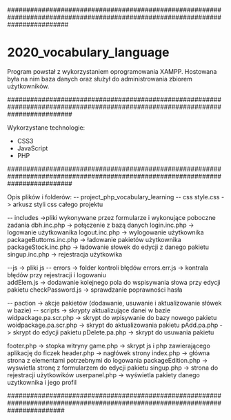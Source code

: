 ################################################################################################################################

# 2020_vocabulary_language
Program powstał z wykorzystaniem oprogramowania XAMPP. 
Hostowana była na nim baza danych oraz służył do administrowania zbiorem użytkowników.

#################################################################################################################################

Wykorzystane technologie:
- CSS3
- JavaScript
- PHP

#################################################################################################################################

Opis plików i folderów:
-- project_php_vocabulary_learning
  -- css
     style.css -> arkusz styli css całego projektu

  -- includes ->pliki wykonywane przez formularze i wykonujące poboczne zadania
     dbh.inc.php -> połączenie z bazą danych
     login.inc.php -> logowanie użytkowanika
     logout.inc.php -> wylogowanie użytkownika
     packageButtoms.inc.php -> ładowanie pakietów użytkownika
     packageStock.inc.php -> ładowanie słowek do edycji z danego pakietu
     singup.inc.php -> rejestracja użytkowika

   --js -> pliki js
      -- errors -> folder kontroli błędów
         errors.err.js -> kontrala błędów przy rejestracji i logowaniu    
    addElem.js -> dodawanie kolejnego pola do wspisywania słowa przy edycji pakietu 
    checkPassword.js -> sprawdzanie poprawności hasła

  -- paction -> akcje pakietów (dodawanie, usuwanie i aktualizowanie słówek w bazie)
     -- scripts -> skrypty aktualizujące danei w bazie
        widpackage.pa.scr.php -> skrypt do wpisywanie do bazy nowego pakietu
        woidpackage.pa.scr.php -> skrypt do aktualizowania pakietu
     pAdd.pa.php -> skrypt do edycji pakietu
     pDelete.pa.php -> skrypt do usuwania pakietu

footer.php -> stopka witryny
game.php -> skrypt js i php zawierającego aplikację do ficzek 
header.php -> nagłówek strony
index.php -> główna strona z elementami potrzebnymi do logowania
packageEdition.php -> wyswietla stronę z formularzem do edycji pakietu
singup.php -> strona do rejestracji użytkowików
userpanel.php -> wyświetla pakiety danego uzytkownika i jego profil

###############################################################################################################################
